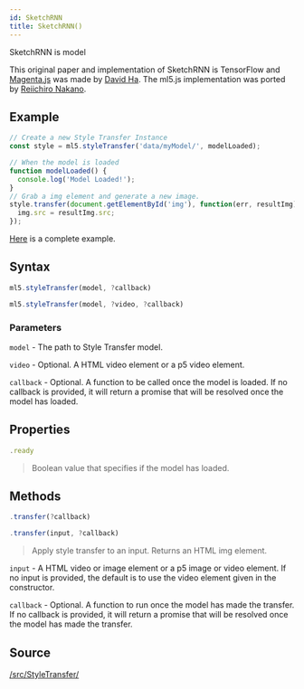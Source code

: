 ```yaml
---
id: SketchRNN
title: SketchRNN()
---
```


SketchRNN is model 

This original paper and implementation of SketchRNN is TensorFlow and [Magenta.js](https://magenta.tensorflow.org/get-started/#magenta-js) was made by [David Ha](https://twitter.com/hardmaru). The ml5.js implementation was ported by [Reiichiro Nakano](https://github.com/reiinakano).

## Example

```javascript
// Create a new Style Transfer Instance
const style = ml5.styleTransfer('data/myModel/', modelLoaded);

// When the model is loaded
function modelLoaded() {
  console.log('Model Loaded!');
}
// Grab a img element and generate a new image.
style.transfer(document.getElementById('img'), function(err, resultImg) {
  img.src = resultImg.src;
});
```

[Here](https://github.com/ml5js/ml5-examples/blob/master/p5js/StyleTransfer/StyleTransfer_Image/sketch.js) is a complete example.

## Syntax
  ```javascript
  ml5.styleTransfer(model, ?callback)
  ```
  ```javascript
  ml5.styleTransfer(model, ?video, ?callback)
  ```

### Parameters

  `model` - The path to Style Transfer model.

  `video` - Optional. A HTML video element or a p5 video element.

  `callback` - Optional. A function to be called once the model is loaded. If no callback is provided, it will return a promise that will be resolved once the model has loaded.

## Properties

  ```javascript
  .ready
  ```
  > Boolean value that specifies if the model has loaded.

## Methods

  ```javascript
  .transfer(?callback)
  ```
  ```javascript
  .transfer(input, ?callback)
  ```
  > Apply style transfer to an input. Returns an HTML img element.

  `input` -  A HTML video or image element or a p5 image or video element. If no input is provided, the default is to use the video element given in the constructor.

  `callback` - Optional. A function to run once the model has made the transfer. If no callback is provided, it will return a promise that will be resolved once the model has made the transfer.

## Source

[/src/StyleTransfer/](https://github.com/ml5js/ml5-library/tree/master/src/StyleTransfer)
